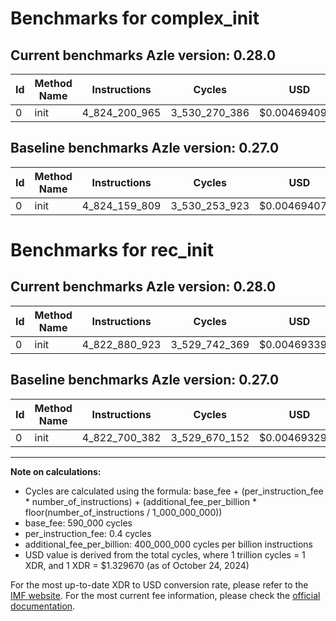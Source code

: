 # Benchmarks for complex_init

## Current benchmarks Azle version: 0.28.0

| Id  | Method Name | Instructions  | Cycles        | USD           | USD/Million Calls | Change                           |
| --- | ----------- | ------------- | ------------- | ------------- | ----------------- | -------------------------------- |
| 0   | init        | 4_824_200_965 | 3_530_270_386 | $0.0046940946 | $4_694.09         | <font color="red">+41_156</font> |

## Baseline benchmarks Azle version: 0.27.0

| Id  | Method Name | Instructions  | Cycles        | USD           | USD/Million Calls |
| --- | ----------- | ------------- | ------------- | ------------- | ----------------- |
| 0   | init        | 4_824_159_809 | 3_530_253_923 | $0.0046940727 | $4_694.07         |

# Benchmarks for rec_init

## Current benchmarks Azle version: 0.28.0

| Id  | Method Name | Instructions  | Cycles        | USD           | USD/Million Calls | Change                            |
| --- | ----------- | ------------- | ------------- | ------------- | ----------------- | --------------------------------- |
| 0   | init        | 4_822_880_923 | 3_529_742_369 | $0.0046933925 | $4_693.39         | <font color="red">+180_541</font> |

## Baseline benchmarks Azle version: 0.27.0

| Id  | Method Name | Instructions  | Cycles        | USD           | USD/Million Calls |
| --- | ----------- | ------------- | ------------- | ------------- | ----------------- |
| 0   | init        | 4_822_700_382 | 3_529_670_152 | $0.0046932965 | $4_693.29         |

---

**Note on calculations:**

- Cycles are calculated using the formula: base_fee + (per_instruction_fee \* number_of_instructions) + (additional_fee_per_billion \* floor(number_of_instructions / 1_000_000_000))
- base_fee: 590_000 cycles
- per_instruction_fee: 0.4 cycles
- additional_fee_per_billion: 400_000_000 cycles per billion instructions
- USD value is derived from the total cycles, where 1 trillion cycles = 1 XDR, and 1 XDR = $1.329670 (as of October 24, 2024)

For the most up-to-date XDR to USD conversion rate, please refer to the [IMF website](https://www.imf.org/external/np/fin/data/rms_sdrv.aspx).
For the most current fee information, please check the [official documentation](https://internetcomputer.org/docs/current/developer-docs/gas-cost#execution).
